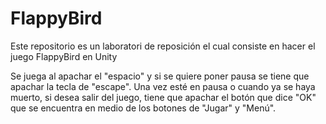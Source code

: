 # FlappyBird

Este repositorio es un laboratori de reposición el cual consiste en hacer el juego FlappyBird en Unity

Se juega al apachar el "espacio" y si se quiere poner pausa se tiene que apachar la tecla de "escape". Una vez esté en pausa o cuando ya se haya muerto, si desea salir del juego, tiene que apachar el botón que dice "OK" que se encuentra en medio de los botones de "Jugar" y "Menú".
